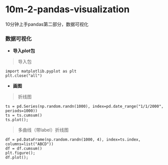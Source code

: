 # 10m-2-pandas-visualization
10分钟上手pandas第二部分，数据可视化

### 数据可视化

- **导入plot包**
> 导入包
```
import matplotlib.pyplot as plt
plt.close("all")
```

- **画图**
> 折线图
```
ts = pd.Series(np.random.randn(1000), index=pd.date_range("1/1/2000", periods=1000))
ts = ts.cumsum()
ts.plot();
```

> 多曲线（带label）折线图
```
df = pd.DataFrame(np.random.randn(1000, 4), index=ts.index, columns=list("ABCD"))
df = df.cumsum() 
plt.figure();
df.plot(); 
```
 
 
